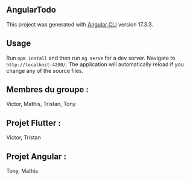## AngularTodo

This project was generated with [Angular CLI](https://github.com/angular/angular-cli) version 17.3.3.

## Usage
Run `npm install` and then run `ng serve` for a dev server. Navigate to `http://localhost:4200/`. The application will automatically reload if you change any of the source files.

## Membres du groupe : 
Victor, Mathis, Tristan, Tony

## Projet Flutter :
Victor, Tristan

## Projet Angular :
Tony, Mathis
